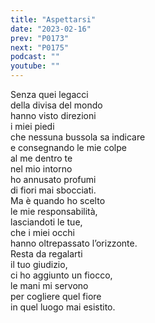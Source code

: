 ```yaml
---
title: "Aspettarsi"
date: "2023-02-16"
prev: "P0173"
next: "P0175"
podcast: ""
youtube: ""
---
```


Senza quei legacci  
della divisa del mondo  
hanno visto direzioni  
i miei piedi  
che nessuna bussola sa indicare  
e consegnando le mie colpe  
al me dentro te  
nel mio intorno  
ho annusato profumi  
di fiori mai sbocciati.  
Ma è quando ho scelto  
le mie responsabilità,  
lasciandoti le tue,  
che i miei occhi  
hanno oltrepassato l’orizzonte.  
Resta da regalarti  
il tuo giudizio,  
ci ho aggiunto un fiocco,  
le mani mi servono  
per cogliere quel fiore  
in quel luogo mai esistito.